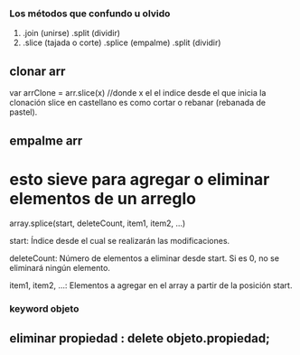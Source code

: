 ### Los métodos que confundo u olvido

1) .join (unirse) .split (dividir)
2) .slice (tajada o corte) .splice (empalme) .split (dividir)

## clonar arr

var arrClone = arr.slice(x) //donde x el el indice desde el que inicia la clonación 
slice en castellano es como cortar o rebanar (rebanada de pastel).

## empalme arr
# esto sieve para agregar o eliminar elementos de un arreglo

array.splice(start, deleteCount, item1, item2, ...)

start: Índice desde el cual se realizarán las modificaciones.

deleteCount: Número de elementos a eliminar desde start. Si es 0, no se eliminará ningún elemento.

item1, item2, ...: Elementos a agregar en el array a partir de la posición start.

### keyword objeto

## eliminar propiedad : delete objeto.propiedad;